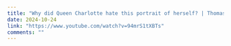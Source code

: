 ```yaml
---
title: "Why did Queen Charlotte hate this portrait of herself? | Thomas Lawrence's 'Queen Charlotte'"
date: 2024-10-24
link: "https://www.youtube.com/watch?v=94mrS1tXBTs"
comments: ""
---
```


